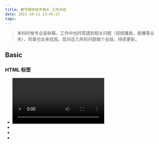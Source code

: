 ```yaml
---
title: 数字媒体技术相关-工作总结
date: 2021-10-11 13:45:27
tags:
---
```

> 本科时候专业是树莓，工作中也时常遇到相关问题（视频播放，直播等业务），同事也会来找我，现对这几年的问题做个总结，持续更新。


## Basic
### HTML 标签
- <video>
- <audio>
- <source>
- 